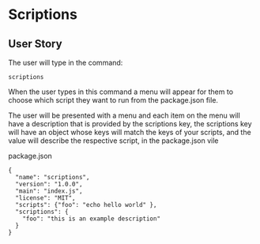 <h1>Scriptions</h1>
<h2>User Story</h2>
<p>
The user will type in the command:
</p>

```
scriptions
```

<p>When the user types in this command a menu will appear for them to choose which script they want to run from the package.json file. </p>
<p>The user will be presented with a menu and each item on the menu will have a description that is provided by the scriptions key, the scriptions key will have an object whose keys will match the keys of your scripts, and the value will describe the respective script,  in the package.json vile</p>

package.json

```
{
  "name": "scriptions",
  "version": "1.0.0",
  "main": "index.js",
  "license": "MIT",
  "scripts": {"foo": "echo hello world" },
  "scriptions": {
    "foo": "this is an example description"
  }
}

```
